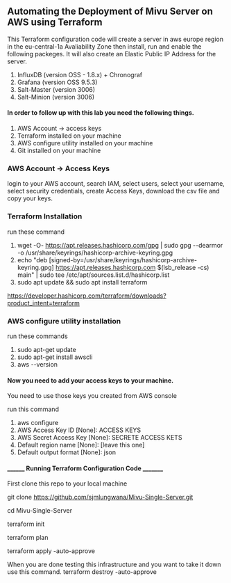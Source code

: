## Automating the Deployment of Mivu Server on AWS using Terraform

This Terraform configuration code will create a server in aws europe region in the eu-central-1a Avaliability Zone then install, run and enable the following packeges. It will also create an Elastic Public IP Address for the server.

1. InfluxDB (version OSS - 1.8.x) + Chronograf
2. Grafana (version OSS 9.5.3)
3. Salt-Master (version 3006)
4. Salt-Minion (version 3006)

#### In order to follow up with this lab you need the following things.

1. AWS Account -> access keys
2. Terraform installed on your machine
3. AWS configure utility installed on your machine
4. Git installed on your machine

### AWS Account -> Access Keys

login to your AWS account, search IAM, select users, select your username, select security credentials, create Access Keys, download the csv file and copy your keys.

### Terraform Installation

run these command
1. wget -O- https://apt.releases.hashicorp.com/gpg | sudo gpg --dearmor -o /usr/share/keyrings/hashicorp-archive-keyring.gpg
2. echo "deb [signed-by=/usr/share/keyrings/hashicorp-archive-keyring.gpg] https://apt.releases.hashicorp.com $(lsb_release -cs) main" | sudo tee /etc/apt/sources.list.d/hashicorp.list
3. sudo apt update && sudo apt install terraform

https://developer.hashicorp.com/terraform/downloads?product_intent=terraform

### AWS configure utility installation

run these commands
1. sudo apt-get update
2. sudo apt-get install awscli
3. aws --version

#### Now you need to add your access keys to your machine.

You need to use those keys you created from AWS console

run this command

1. aws configure
2. AWS Access Key ID [None]: ACCESS KEYS
3. AWS Secret Access Key [None]: SECRETE ACCESS KETS
4. Default region name [None]: [leave this one]
5. Default output format [None]: json

#### ______ Running Terraform Configuration Code _______

First clone this repo to your local machine

git clone https://github.com/sjmlungwana/Mivu-Single-Server.git

cd Mivu-Single-Server

terraform init

terraform plan

terraform apply -auto-approve

When you are done testing this infrastructure and you want to take it down use this command.
terraform destroy -auto-approve

